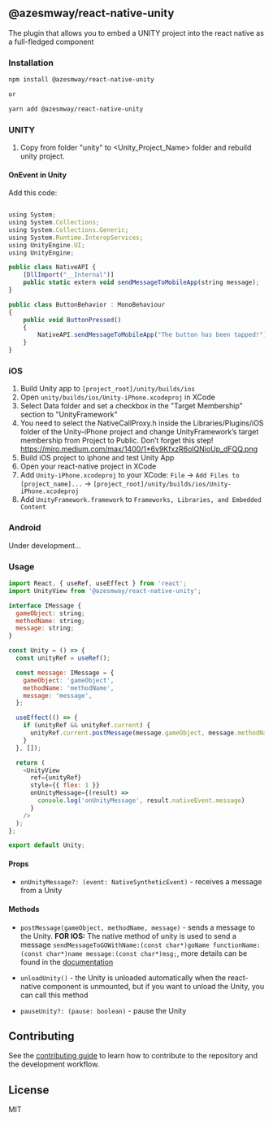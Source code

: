 ## @azesmway/react-native-unity

The plugin that allows you to embed a UNITY project into the react native as a full-fledged component

### Installation

```sh
npm install @azesmway/react-native-unity

or

yarn add @azesmway/react-native-unity
```

### UNITY

1. Copy from folder "unity" to <Unity_Project_Name> folder and rebuild unity project.

#### OnEvent in Unity

Add this code:

```js

using System;
using System.Collections;
using System.Collections.Generic;
using System.Runtime.InteropServices;
using UnityEngine.UI;
using UnityEngine;

public class NativeAPI {
    [DllImport("__Internal")]
    public static extern void sendMessageToMobileApp(string message);
}

public class ButtonBehavior : MonoBehaviour
{
    public void ButtonPressed()
    {
        NativeAPI.sendMessageToMobileApp("The button has been tapped!");
    }
}
```

### iOS

1. Build Unity app to `[project_root]/unity/builds/ios`
2. Open `unity/builds/ios/Unity-iPhone.xcodeproj` in XCode
3. Select Data folder and set a checkbox in the "Target Membership" section to "UnityFramework"
4. You need to select the NativeCallProxy.h inside the Libraries/Plugins/iOS folder of the Unity-iPhone project and change UnityFramework’s target membership from Project to Public. Don’t forget this step! https://miro.medium.com/max/1400/1*6v9KfxzR6olQNioUp_dFQQ.png
5. Build iOS project to iphone and test Unity App
6. Open your react-native project in XCode
7. Add `Unity-iPhone.xcodeproj` to your XCode: `File` -> `Add Files to [project_name]...` -> `[project_root]/unity/builds/ios/Unity-iPhone.xcodeproj`
8. Add `UnityFramework.framework` to `Frameworks, Libraries, and Embedded Content`

### Android
Under development...

### Usage

```js
import React, { useRef, useEffect } from 'react';
import UnityView from '@azesmway/react-native-unity';

interface IMessage {
  gameObject: string;
  methodName: string;
  message: string;
}

const Unity = () => {
  const unityRef = useRef();

  const message: IMessage = {
    gameObject: 'gameObject',
    methodName: 'methodName',
    message: 'message',
  };

  useEffect(() => {
    if (unityRef && unityRef.current) {
      unityRef.current.postMessage(message.gameObject, message.methodName, message.message);
    }
  }, []);

  return (
    <UnityView
      ref={unityRef}
      style={{ flex: 1 }}
      onUnityMessage={(result) =>
        console.log('onUnityMessage', result.nativeEvent.message)
      }
    />
  );
};

export default Unity;

```

#### Props
- `onUnityMessage?: (event: NativeSyntheticEvent)` - receives a message from a Unity

#### Methods
- `postMessage(gameObject, methodName, message)` - sends a message to the Unity. **FOR IOS:** The native method of unity is used to send a message
`sendMessageToGOWithName:(const char*)goName functionName:(const char*)name message:(const char*)msg;`, more details can be found in the [documentation](https://docs.unity3d.com/2021.1/Documentation/Manual/UnityasaLibrary-iOS.html)

- `unloadUnity()` - the Unity is unloaded automatically when the react-native component is unmounted, but if you want to unload the Unity, you can call this method
- `pauseUnity?: (pause: boolean)` - pause the Unity

## Contributing

See the [contributing guide](CONTRIBUTING.md) to learn how to contribute to the repository and the development workflow.

## License

MIT
